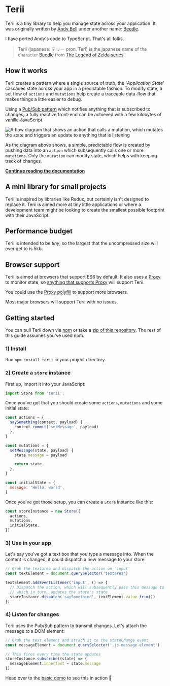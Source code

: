 # Terii

Terii is a tiny library to help you manage state across your application. It was originally written by [Andy Bell](https://github.com/hankchizljaw) under another name: [Beedle](https://github.com/hankchizljaw/terii).

I have ported Andy's code to TypeScript. That's all folks.

> Terii (japanese: テリー pron. Terī) is the japanese name of the character [Beedle](https://zelda.gamepedia.com/Beedle) from [The Legend of Zelda series](<https://zelda.gamepedia.com/The_Legend_of_Zelda_(Series)>).

## How it works

Terii creates a pattern where a single source of truth, the '_Application State_' cascades state across your app in a predictable fashion. To modify state, a set flow of `actions` and `mutations` help create a traceable data-flow that makes things a little easier to debug.

Using a [Pub/Sub pattern](https://en.wikipedia.org/wiki/Publish%E2%80%93subscribe_pattern) which notifies anything that is subscribed to changes, a fully reactive front-end can be achieved with a few kilobytes of vanilla JavaScript.

![A flow diagram that shows an action that calls a mutation, which mutates the state and triggers an update to anything that is listening](https://s3-us-west-2.amazonaws.com/s.cdpn.io/174183/terii-flow-diagram.png)

As the diagram above shows, a simple, predictable flow is created by pushing data into an `action` which subsequently calls one or more `mutations`. Only the `mutation` can modify state, which helps with keeping track of changes.

[**Continue reading the documentation**](https://terii.hankchizljaw.io/guide/state.html)

## A mini library for small projects

Terii is inspired by libraries like Redux, but certainly isn't designed to replace it. Terii is aimed more at tiny little applications or where a development team might be looking to create the smallest possible footprint with their JavaScript.

## Performance budget

Terii is intended to be _tiny_, so the largest that the uncompressed size will ever get to is 5kb.

## Browser support

Terii is aimed at browsers that support ES6 by default. It also uses a [Proxy](https://developer.mozilla.org/en-US/docs/Web/JavaScript/Reference/Global_Objects/Proxy) to monitor state, so [anything that supports Proxy](https://caniuse.com/#feat=proxy) will support Terii.

You could use the [Proxy polyfill](https://github.com/GoogleChrome/proxy-polyfill) to support more browsers.

Most major browsers will support Terii with no issues.

## Getting started

You can pull Terii down via [npm](http://npmjs.com) or take a [zip of this repository](https://github.com/hankchizljaw/terii/archive/master.zip). The rest of this guide assumes you've used npm.

### 1) Install

Run `npm install terii` in your project directory.

### 2) Create a `store` instance

First up, import it into your JavaScript:

```JavaScript
import Store from 'terii';
```

Once you've got that you should create some `actions`, `mutations` and some initial state:

```javascript
const actions = {
  saySomething(context, payload) {
    context.commit('setMessage', payload)
  },
}

const mutations = {
  setMessage(state, payload) {
    state.message = payload

    return state
  },
}

const initialState = {
  message: 'Hello, world',
}
```

Once you've got those setup, you can create a `Store` instance like this:

```javascript
const storeInstance = new Store({
  actions,
  mutations,
  initialState,
})
```

### 3) Use in your app

Let's say you've got a text box that you type a message into. When the content is changed, it could dispatch a new message to your store:

```javascript
// Grab the textarea and dispatch the action on 'input'
const textElement = document.querySelector('textarea')

textElement.addEventListener('input', () => {
  // Dispatch the action, which will subsequently pass this message to the mutation
  // which in turn, updates the store's state
  storeInstance.dispatch('saySomething', textElement.value.trim())
})
```

### 4) Listen for changes

Terii uses the Pub/Sub pattern to transmit changes. Let's attach the message to a DOM element:

```javascript
// Grab the text element and attach it to the stateChange event
const messageElement = document.querySelector('.js-message-element')

// This fires every time the state updates
storeInstance.subscribe((state) => {
  messageElement.innerText = state.message
})
```

Head over to the [basic demo](https://terii-basic-demo.hankchizljaw.io/) to see this in action 🚀
